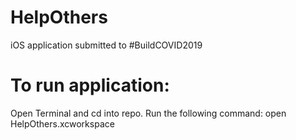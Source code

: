 # HelpOthers
iOS application submitted to #BuildCOVID2019

# To run application:
Open Terminal and cd into repo. Run the following command:
open HelpOthers.xcworkspace
